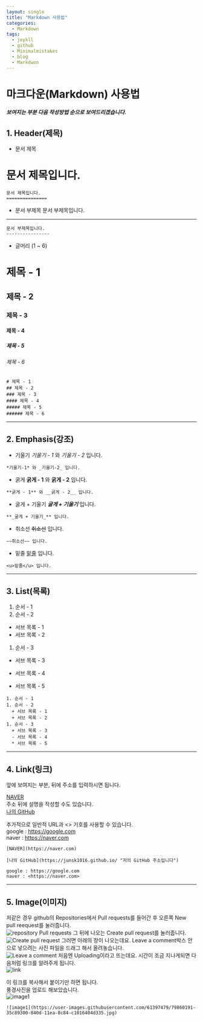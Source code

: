 ```yaml
---
layout: single
title: "Markdown 사용법"
categories:
  - Markdown
tags:
  - jeykll
  - github
  - Minimalmistakes
  - blog
  - Markdwon
---
```


# 마크다운(Markdown) 사용법
##### 보여지는 부분 다음 작성방법 순으로 보여드리겠습니다.

## 1. Header(제목)
  + 문서 제목

문서 제목입니다.
==============
 ```
 문서 제목입니다.
 ===============
 ```

 + 문서 부제목
문서 부제목입니다.  
----------------
 ```
 문서 부제목입니다.
 ----------------
 ```

 + 글머리 (1 ~ 6)
# 제목 - 1
## 제목 - 2
### 제목 - 3
#### 제목 - 4
##### 제목 - 5
###### 제목 - 6
```
# 제목 - 1
## 제목 - 2
### 제목 - 3
#### 제목 - 4
##### 제목 - 5
###### 제목 - 6
```
---

## 2. Emphasis(강조)

  + 기울기
*기울기 - 1* 와 _기울기 - 2_ 입니다.
```
*기울기-1* 와 _기울기-2_ 입니다.
```

  + 굵게
**굵게 - 1** 와 __굵게 - 2__ 입니다.
```
**굵게 - 1** 와 __굵게 - 2__ 입니다.
```

  + 굴게 + 기울기
**_굴게 + 기울기_** 입니다.
```
**_굴게 + 기울기_** 입니다.
```

  + 취소선
~~취소선~~ 입니다.
```
~~취소선~~ 입니다.
```

  + 밑줄
<u>밑줄</u> 입니다.
```
<u>밑줄</u> 입니다.
```
---

## 3. List(목록)

1. 순서 - 1
1. 순서 - 2
  + 서브 목록 - 1
  + 서브 목록 - 2
1. 순서 - 3
  + 서브 목록 - 3
  - 서브 목록 - 4
  * 서브 목록 - 5   

```
1. 순서 - 1
1. 순서 - 2
  + 서브 목록 - 1
  + 서브 목록 - 2
1. 순서 - 3
  + 서브 목록 - 3
  - 서브 목록 - 4
  * 서브 목록 - 5
```
---

## 4. Link(링크)

앞에 보여지는 부분, 뒤에 주소를 입력하시면 됩니다.

[NAVER](https://naver.com)  
주소 뒤에 설명을 작성할 수도 있습니다.  
[나의 GitHub](https://junsk1016.github.io/ "저의 GitHub 주소입니다")  

추가적으로 일반적 URL과 <> 기호를 사용할 수 있습니다.  
google : https://google.com  
naver : <https://naver.com>  
```
[NAVER](https://naver.com)  

[나의 GitHub](https://junsk1016.github.io/ "저의 GitHub 주소입니다")

google : https://google.com
naver : <https://naver.com>
```
---

## 5. Image(이미지)
저같은 경우 github의 Repositories에서 Pull requests를 들어간 후 오른쪽 New pull reequest를 눌러줍니다.  
![repository Pull requests](https://user-images.githubusercontent.com/61397479/79860819-5218ff80-840e-11ea-8419-8f7a200eb8b6.PNG)
그 뒤에 나오는 Create pull request를 눌러줍니다.  
![Create pull request](https://user-images.githubusercontent.com/61397479/79860986-97d5c800-840e-11ea-9014-bd37d3d6eaf8.PNG)
그러면 아래의 창이 나오는데요. Leave a comment박스 안으로 넣으려는 사진 파일을 드래그 해서 올려놓습니다.  
![Leave a comment](https://user-images.githubusercontent.com/61397479/79861019-a58b4d80-840e-11ea-9556-1d620a52aa34.PNG)
처음엔 Uploading이라고 뜨는데요. 시간이 조금 지나게되면 다음처럼 링크를 알려주게 됩니다.  
![link](https://user-images.githubusercontent.com/61397479/79861047-b20fa600-840e-11ea-9d84-1f06f8a4febe.PNG)

이 링크를 복사해서 붙이기만 하면 됩니다.  
풍경사진을 업로드 해보았습니다.   
![image1](https://user-images.githubusercontent.com/61397479/79860191-35c89300-840d-11ea-8c84-c1016404d335.jpg)
```
![image1](https://user-images.githubusercontent.com/61397479/79860191-35c89300-840d-11ea-8c84-c1016404d335.jpg)
```
